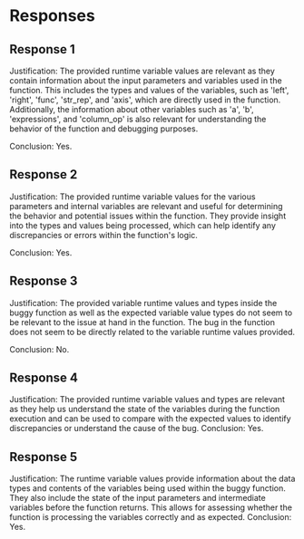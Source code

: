 # Responses
## Response 1
Justification: The provided runtime variable values are relevant as they contain information about the input parameters and variables used in the function. This includes the types and values of the variables, such as 'left', 'right', 'func', 'str_rep', and 'axis', which are directly used in the function. Additionally, the information about other variables such as 'a', 'b', 'expressions', and 'column_op' is also relevant for understanding the behavior of the function and debugging purposes.

Conclusion: Yes.

## Response 2
Justification: The provided runtime variable values for the various parameters and internal variables are relevant and useful for determining the behavior and potential issues within the function. They provide insight into the types and values being processed, which can help identify any discrepancies or errors within the function's logic.

Conclusion: Yes.

## Response 3
Justification: The provided variable runtime values and types inside the buggy function as well as the expected variable value types do not seem to be relevant to the issue at hand in the function. The bug in the function does not seem to be directly related to the variable runtime values provided.

Conclusion: No.

## Response 4
Justification: The provided runtime variable values and types are relevant as they help us understand the state of the variables during the function execution and can be used to compare with the expected values to identify discrepancies or understand the cause of the bug.
Conclusion: Yes.

## Response 5
Justification: The runtime variable values provide information about the data types and contents of the variables being used within the buggy function. They also include the state of the input parameters and intermediate variables before the function returns. This allows for assessing whether the function is processing the variables correctly and as expected.
Conclusion: Yes.

